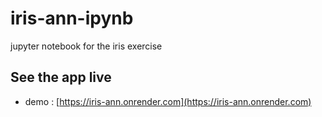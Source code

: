 # iris-ann-ipynb
jupyter notebook for the iris exercise

## See the app live
- demo : [https://iris-ann.onrender.com](https://iris-ann.onrender.com)
